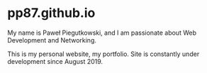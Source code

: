 # pp87.github.io
My name is Paweł Piegutkowski, and I am passionate about Web Development and Networking.

This is my personal website, my portfolio. Site is constantly under development since August 2019.
